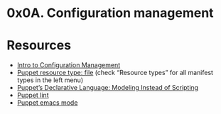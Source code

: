 # 0x0A. Configuration management

# Resources

- [Intro to Configuration Management](https://www.digitalocean.com/community/tutorials/an-introduction-to-configuration-management)
- [Puppet resource type: file](https://puppet.com/docs/puppet/3.8/types/file.html) (check “Resource types” for all manifest types in the left menu)
- [Puppet’s Declarative Language: Modeling Instead of Scripting](https://puppet.com/blog/puppets-declarative-language-modeling-instead-of-scripting/)
- [Puppet lint](http://puppet-lint.com/)
- [Puppet emacs mode](https://github.com/voxpupuli/puppet-mode)
